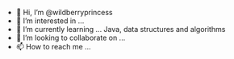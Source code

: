 - 👋 Hi, I’m @wildberryprincess
- 👀 I’m interested in ...
- 🌱 I’m currently learning ... Java, data structures and algorithms
- 💞️ I’m looking to collaborate on ...
- 📫 How to reach me ...

<!---
wildberryprincess/wildberryprincess is a ✨ special ✨ repository because its `README.md` (this file) appears on your GitHub profile.
You can click the Preview link to take a look at your changes.
--->
